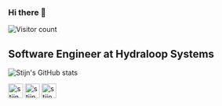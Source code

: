 ### Hi there 👋
![Visitor count](https://komarev.com/ghpvc/?username=StijnHydraloop&color=brightgreen)
## Software Engineer at Hydraloop Systems

![Stijn's GitHub stats](https://github-readme-stats.vercel.app/api?username=StijnHydraloop&show_icons=true&theme=radical)

<p align="left">

<a href="https://www.linkedin.com/in/stijn-timmerman058" target="blank"><img align="center" src="https://github.com/kmhmubin/kmhmubin/blob/master/assets/linkedin.svg" alt="stijn" height="30" width="30" /></a>
<a href="https://www.linkedin.com/in/stijn-timmerman058" target="blank"><img align="center" src="https://github.com/kmhmubin/kmhmubin/blob/master/assets/facebook.svg" alt="stijn" height="30" width="30" /></a>
<a href="https://www.linkedin.com/in/stijn-timmerman058" target="blank"><img align="center" src="https://github.com/kmhmubin/kmhmubin/blob/master/assets/instagram.svg" alt="stijn" height="30" width="30" /></a>

</p>
